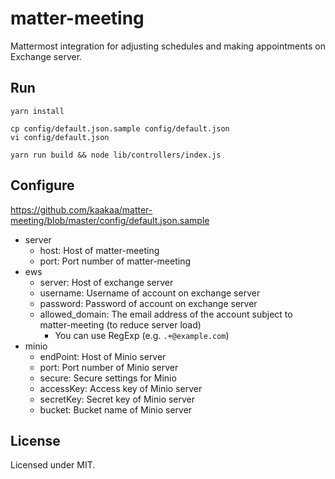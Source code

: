 # matter-meeting

Mattermost integration for adjusting schedules and making appointments on Exchange server.

## Run

```
yarn install

cp config/default.json.sample config/default.json
vi config/default.json

yarn run build && node lib/controllers/index.js
```

## Configure

https://github.com/kaakaa/matter-meeting/blob/master/config/default.json.sample

* server
  * host: Host of matter-meeting
  * port: Port number of matter-meeting
* ews
  * server: Host of exchange server
  * username: Username of account on exchange server
  * password: Password of account on exchange server
  * allowed_domain: The email address of the account subject to matter-meeting (to reduce server load)
    * You can use RegExp (e.g. `.+@example.com`)
* minio
  * endPoint: Host of Minio server
  * port: Port number of Minio server
  * secure: Secure settings for Minio
  * accessKey: Access key of Minio server
  * secretKey: Secret key of Minio server
  * bucket: Bucket name of Minio server

## License

Licensed under MIT.
